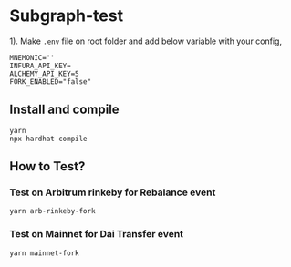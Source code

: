 # Subgraph-test

1). Make `.env` file on root folder and add below variable with your config,  

    MNEMONIC=''
    INFURA_API_KEY=
    ALCHEMY_API_KEY=5
    FORK_ENABLED="false"

## Install and compile

    yarn
    npx hardhat compile

## How to Test?

### Test on Arbitrum rinkeby for Rebalance event

    yarn arb-rinkeby-fork

### Test on Mainnet for Dai Transfer event

    yarn mainnet-fork
